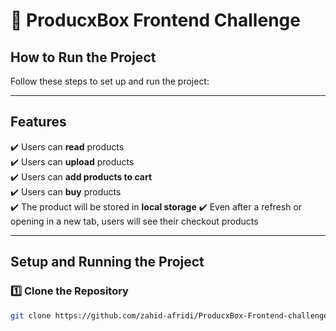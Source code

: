 # 🚀 ProducxBox Frontend Challenge  

## How to Run the Project  

Follow these steps to set up and run the project:  

---

## Features  

✔️ Users can **read** products  
✔️ Users can **upload** products  
✔️ Users can **add products to cart**  
✔️ Users can **buy** products  
✔️ The product will be stored in **local storage**
✔️ Even after a refresh or opening in a new tab, users will see their checkout products

---

## Setup and Running the Project  

### 1️⃣ Clone the Repository  

```sh
git clone https://github.com/zahid-afridi/ProducxBox-Frontend-challenge.git
